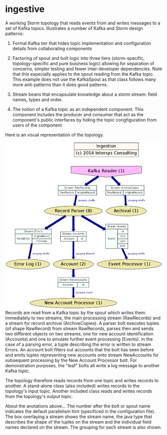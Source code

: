 ingestive
=========

A working Storm topology that reads events from and writes messages to a set of Kafka topics.  Illustrates a number of Kafka and Storm design patterns:

1) Formal Kafka tier that hides topic implementation and configuration details from collaborating components

2) Factoring of spout and bolt logic into three tiers (storm-specific, topology-specific and pure business logic) allowing for separation of concerns, simpler testing and fewer inter-developer dependencies.  Note that this especially applies to the spout reading from the Kafka topic.  This example does not use the KafkaSpout as that class follows many more anti-patterns than it does good patterns.

3) Stream beans that encapsulate knowledge about a storm stream: field names, types and order. 

4) The notion of a Kafka topic as an independent component.  This component includes the producer and consumer that act as the component's public interfaces by hiding the topic congfiguration from users of the component.

Here is an visual representation of the topology.

![topology](https://github.com/IntersysConsulting/ingestive/blob/master/ingestion-storm/IngestionTopology.png) 
Records are read from a Kafka topic by the spout which writes them immediately to two streams, the main processing stream (RawRecords) and a stream for record archival (ArchiveCopies).  A parser bolt executes tuples (of shape RawRecord) from stream RawRecords, parses then and sends two different objects on two streams, one for new account identification (Accounts) and one to emulate further event processing (Events).  In the case of a parsing error, a tuple describing the error is written to stream Errors.   An account bolt filters out accounts that the bolt has seen before and emits tuples representing new accounts onto stream NewAccounts for subsequent processing by the New Account Processor bolt.  For demonstration purposes, the "leaf" bolts all write a log message to another Kafka topic.

The topology therefore reads records from one topic and writes records to another.  A stand-alone class (also included) writes records to the topology's input topic.  Another included class reads and writes records from the topology's output topic.

About the anotations above... The number after the bolt or spout name indicates the default parallelism hint (specificed in the configuration file).  The box overlaying a stream shows the stream name, the java type that describes the shape of the tuples on the stream and the individual field names declared on the stream.  The grouping for each stream is also shown.
